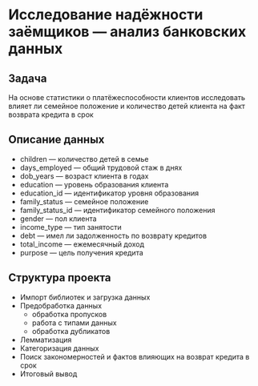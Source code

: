 # Исследование надёжности заёмщиков — анализ банковских данных
## Задача
На основе статистики о платёжеспособности клиентов исследовать влияет ли семейное положение и количество детей клиента на факт возврата кредита в срок


## Описание данных
- children — количество детей в семье
- days_employed — общий трудовой стаж в днях
- dob_years — возраст клиента в годах
- education — уровень образования клиента
- education_id — идентификатор уровня образования
- family_status — семейное положение
- family_status_id — идентификатор семейного положения
- gender — пол клиента
- income_type — тип занятости
- debt — имел ли задолженность по возврату кредитов
- total_income — ежемесячный доход
- purpose — цель получения кредита
## Структура проекта
- Импорт библиотек и загрузка данных
- Предобработка данных
   - обработка пропусков
   - работа с типами данных
   - обработка дубликатов
- Лемматизация
- Категоризация данных
- Поиск закономерностей и фактов влияющих на возврат кредита в срок
- Итоговый вывод
